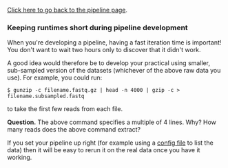 [Click here to go back to the pipeline page](pipeline.md).

### Keeping runtimes short during pipeline development

When you're developing a pipeline, having a fast iteration time is important! You don't want to
wait two hours only to discover that it didn't work.

A good idea would therefore be to develop your practical using smaller, sub-sampled version of the datasets (whichever of the above raw data you use).  For example, you could run:

```
$ gunzip -c filename.fastq.gz | head -n 4000 | gzip -c > filename.subsampled.fastq
```

to take the first few reads from each file.

**Question.** The above command specifies a multiple of 4 lines.  Why?  How many reads does the above command extract?

If you set your pipeline up right (for example using a [config file](https://snakemake.readthedocs.io/en/stable/executing/cli.html) to list the data) then it will be easy to rerun it on the real data once you have it working.

